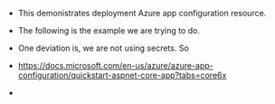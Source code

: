 - This demonistrates deployment Azure app configuration resource.

- The following is the example we are trying to do.

- One deviation is, we are not using secrets. So 

- https://docs.microsoft.com/en-us/azure/azure-app-configuration/quickstart-aspnet-core-app?tabs=core6x
  
- 